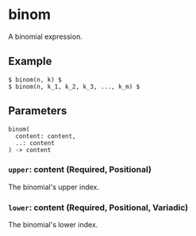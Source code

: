 # binom

A binomial expression.

## Example

```typst
$ binom(n, k) $
$ binom(n, k_1, k_2, k_3, ..., k_m) $
```

## Parameters

```
binom(
  content: content,
  ..: content
) -> content
```

### `upper`: content (Required, Positional)

The binomial's upper index.

### `lower`: content (Required, Positional, Variadic)

The binomial's lower index.
